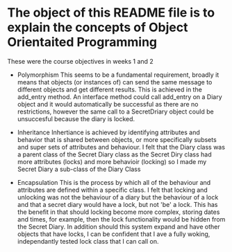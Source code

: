 
# The object of this README file is to explain the concepts of Object Orientaited Programming
These were the course objectives in weeks 1 and 2

- Polymorphism
This seems to be a fundamental requirement, broadly it means that objects (or instances of) can send the same message to 
different objects and get different results.
This is achieved in the add_entry method. 
An interface method could call add_entry on a Diary object and it would automatically be successful 
as there are no restrictions, however the same call to a SecretDriary object could be unsuccesful 
because the diary is locked.

- Inheritance
Inhertiance is achieved by identifying attributes and behavior that is shared between objects, or more specifically 
subsets and super sets of attributes and behaviour. 
I felt that the Diary class was a parent class of the Secret Diary class as the Secret Diry class had more attributes 
(locks) and more behavioir (locking) so I made my Secret Diary a sub-class of the Diary Class

- Encapsulation
This is the process by which all of the behaviour and attributes are defined within a specific class. 
I felt that locking and unlocking was not the behaviour of a diary but the behaviour of a lock and that a secret diary 
would have a lock, but not 'be' a lock.
This has the benefit in that should locking become more complex, storing dates and times, for example, then the lock 
functionality would be hidden from the Secret Diary.
In addition should this system expand and have other objects that have locks, I can be confident that I ave a fully woking, independantly tested lock class that I can call on.



